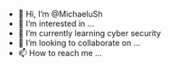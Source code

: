 - 👋 Hi, I’m @MichaeluSh
- 👀 I’m interested in ...
- 🌱 I’m currently learning cyber security 
- 💞️ I’m looking to collaborate on ...
- 📫 How to reach me ...

<!---
MichaeluSh/Python is a ✨ special ✨ repository because its `README.md` (this file) appears on your GitHub profile.
You can click the Preview link to take a look at your changes.
--->

